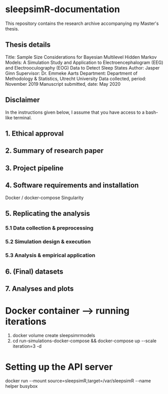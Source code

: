 # sleepsimR-documentation

This repository contains the research archive accompanying my Master's thesis. 

## Thesis details

Title: Sample Size Considerations for Bayesian Multilevel Hidden Markov
Models: A Simulation Study and Application to Electroencephalogram
(EEG) and Electrooculography (EOG) Data to Detect Sleep States
Author: Jasper Ginn
Supervisor: Dr. Emmeke Aarts
Department: Department of Methodology & Statistics, Utrecht University
Data collected, period: November 2019
Manuscript submitted, date: May 2020

## Disclaimer

In the instructions given below, I assume that you have access to a bash-like terminal.

## 1. Ethical approval

## 2. Summary of research paper

## 3. Project pipeline

## 4. Software requirements and installation

Docker / docker-compose
Singularity


## 5. Replicating the analysis

### 5.1 Data collection & preprocessing

### 5.2 Simulation design & execution

### 5.3 Analysis & empirical application

## 6. (Final) datasets

## 7. Analyses and plots

# Docker container --> running iterations

1. docker volume create sleepsimrmodels
2. cd run-simulations-docker-compose && docker-compose up --scale iteration=3 -d

# Setting up the API server

docker run --mount source=sleepsimR,target=/var/sleepsimR --name helper busybox
